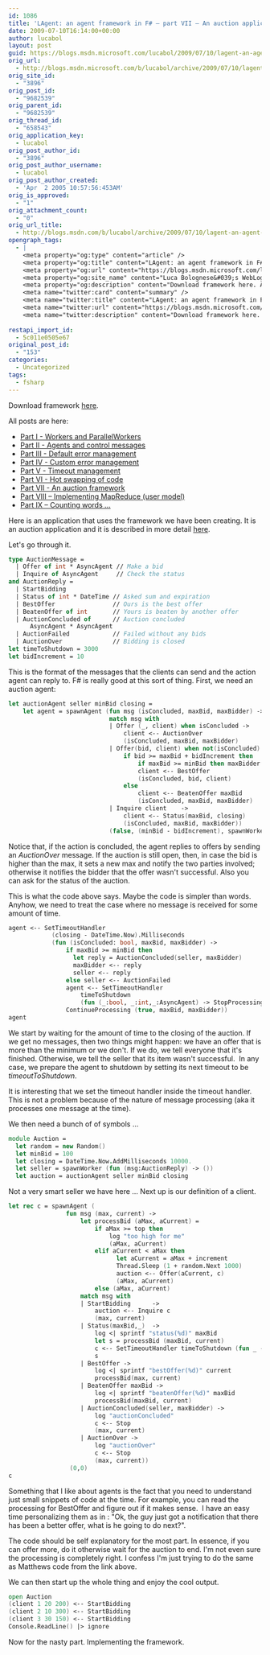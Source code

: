 ```yaml
---
id: 1086
title: 'LAgent: an agent framework in F# – part VII – An auction application'
date: 2009-07-10T16:14:00+00:00
author: lucabol
layout: post
guid: https://blogs.msdn.microsoft.com/lucabol/2009/07/10/lagent-an-agent-framework-in-f-part-vii-an-auction-application/
orig_url:
  - http://blogs.msdn.microsoft.com/b/lucabol/archive/2009/07/10/lagent-an-agent-framework-in-f-part-vii-an-auction-application.aspx
orig_site_id:
  - "3896"
orig_post_id:
  - "9682539"
orig_parent_id:
  - "9682539"
orig_thread_id:
  - "658543"
orig_application_key:
  - lucabol
orig_post_author_id:
  - "3896"
orig_post_author_username:
  - lucabol
orig_post_author_created:
  - 'Apr  2 2005 10:57:56:453AM'
orig_is_approved:
  - "1"
orig_attachment_count:
  - "0"
orig_url_title:
  - http://blogs.msdn.com/b/lucabol/archive/2009/07/10/lagent-an-agent-framework-in-f-part-vii-an-auction-application.aspx
opengraph_tags:
  - |
    <meta property="og:type" content="article" />
    <meta property="og:title" content="LAgent: an agent framework in F# &ndash; part VII &ndash; An auction application" />
    <meta property="og:url" content="https://blogs.msdn.microsoft.com/lucabol/2009/07/10/lagent-an-agent-framework-in-f-part-vii-an-auction-application/" />
    <meta property="og:site_name" content="Luca Bolognese&#039;s WebLog" />
    <meta property="og:description" content="Download framework here. All posts are here: Part I  - Workers and ParallelWorkers Part II  - Agents and control messages Part III  - Default error management Part IV  - Custom error management Part V  - Timeout management Part VI  - Hot swapping of code Part VII  - An auction framework Part VIII – Implementing MapReduce..." />
    <meta name="twitter:card" content="summary" />
    <meta name="twitter:title" content="LAgent: an agent framework in F# &ndash; part VII &ndash; An auction application" />
    <meta name="twitter:url" content="https://blogs.msdn.microsoft.com/lucabol/2009/07/10/lagent-an-agent-framework-in-f-part-vii-an-auction-application/" />
    <meta name="twitter:description" content="Download framework here. All posts are here: Part I  - Workers and ParallelWorkers Part II  - Agents and control messages Part III  - Default error management Part IV  - Custom error management Part V  - Timeout management Part VI  - Hot swapping of code Part VII  - An auction framework Part VIII – Implementing MapReduce..." />
    
restapi_import_id:
  - 5c011e0505e67
original_post_id:
  - "153"
categories:
  - Uncategorized
tags:
  - fsharp
---
```

Download framework [here](http://code.msdn.microsoft.com/LAgent).

All posts are here:

  * [Part I  - Workers and ParallelWorkers](http://blogs.msdn.com/lucabol/archive/2009/05/29/lagent-an-agent-framework-in-f-part-i-workers-and-parallelworkers.aspx) 
  * [Part II  - Agents and control messages](http://blogs.msdn.com/lucabol/archive/2009/06/05/lagent-an-agent-framework-in-f-part-ii-agents-and-control-messages.aspx) 
  * [Part III  - Default error management](http://blogs.msdn.com/lucabol/archive/2009/06/12/lagent-an-agent-framework-in-f-part-iii-default-error-management.aspx) 
  * [Part IV  - Custom error management](http://blogs.msdn.com/lucabol/archive/2009/06/19/lagent-an-agent-framework-in-f-part-iv-custom-error-management.aspx) 
  * [Part V  - Timeout management](http://blogs.msdn.com/lucabol/archive/2009/06/26/lagent-an-agent-framework-in-f-part-v-timeout-management.aspx) 
  * [Part VI  - Hot swapping of code](http://blogs.msdn.com/lucabol/archive/2009/07/03/lagent-an-agent-framework-in-f-part-vi-hot-swapping-of-code-and-something-silly.aspx) 
  * [Part VII  - An auction framework](http://blogs.msdn.com/lucabol/archive/2009/07/10/lagent-an-agent-framework-in-f-part-vii-an-auction-application.aspx) 
  * [Part VIII – Implementing MapReduce (user model)](http://blogs.msdn.com/lucabol/archive/2009/09/04/lagent-an-agent-framework-in-f-part-viii-implementing-mapreduce-user-model.aspx) 
  * [Part IX – Counting words …](http://blogs.msdn.com/lucabol/archive/2009/09/18/lagent-an-agent-framework-in-f-part-ix-counting-words.aspx) 

Here is an application that uses the framework we have been creating. It is an auction application and it is described in more detail [here](http://codebetter.com/blogs/matthew.podwysocki/archive/2009/05/20/f-actors-revisited.aspx).

Let's go through it.

```fsharp
type AuctionMessage =
  | Offer of int * AsyncAgent // Make a bid
  | Inquire of AsyncAgent     // Check the status
and AuctionReply =
  | StartBidding
  | Status of int * DateTime // Asked sum and expiration
  | BestOffer                // Ours is the best offer
  | BeatenOffer of int       // Yours is beaten by another offer
  | AuctionConcluded of      // Auction concluded
      AsyncAgent * AsyncAgent
  | AuctionFailed            // Failed without any bids
  | AuctionOver              // Bidding is closed
let timeToShutdown = 3000
let bidIncrement = 10 
```

This is the format of the messages that the clients can send and the action agent can reply to. F# is really good at this sort of thing. First, we need an auction agent:

```fsharp
let auctionAgent seller minBid closing =
    let agent = spawnAgent (fun msg (isConcluded, maxBid, maxBidder) ->
                            match msg with
                            | Offer (_, client) when isConcluded ->
                                client <-- AuctionOver
                                (isConcluded, maxBid, maxBidder)
                            | Offer(bid, client) when not(isConcluded) ->
                                if bid >= maxBid + bidIncrement then
                                    if maxBid >= minBid then maxBidder <-- BeatenOffer bid
                                    client <-- BestOffer
                                    (isConcluded, bid, client)
                                else
                                    client <-- BeatenOffer maxBid
                                    (isConcluded, maxBid, maxBidder)
                            | Inquire client    ->
                                client <-- Status(maxBid, closing)
                                (isConcluded, maxBid, maxBidder))
                            (false, (minBid - bidIncrement), spawnWorker (fun _ -> ()))                             
```

Notice that, if the action is concluded, the agent replies to offers by sending an _AuctionOver_ message. If the auction is still open, then, in case the bid is higher than the max, it sets a new max and notify the two parties involved; otherwise it notifies the bidder that the offer wasn't successful. Also you can ask for the status of the auction.

This is what the code above says. Maybe the code is simpler than words. Anyhow, we need to treat the case where no message is received for some amount of time.

```fsharp
agent <-- SetTimeoutHandler
            (closing - DateTime.Now).Milliseconds
            (fun (isConcluded: bool, maxBid, maxBidder) ->
                if maxBid >= minBid then
                  let reply = AuctionConcluded(seller, maxBidder)
                  maxBidder <-- reply
                  seller <-- reply
                else seller <-- AuctionFailed
                agent <-- SetTimeoutHandler
                    timeToShutdown
                    (fun (_:bool, _:int,_:AsyncAgent) -> StopProcessing)
                ContinueProcessing (true, maxBid, maxBidder))
agent            
```

We start by waiting for the amount of time to the closing of the auction. If we get no messages, then two things might happen: we have an offer that is more than the minimum or we don't. If we do, we tell everyone that it's finished. Otherwise, we tell the seller that its item wasn't successful.&#160; In any case, we prepare the agent to shutdown by setting its next timeout to be _timeoutToShutdown_.

It is interesting that we set the timeout handler inside the timeout handler. This is not a problem because of the nature of message processing (aka it processes one message at the time).

We then need a bunch of of symbols …

```fsharp
module Auction =
  let random = new Random()
  let minBid = 100
  let closing = DateTime.Now.AddMilliseconds 10000.
  let seller = spawnWorker (fun (msg:AuctionReply) -> ())
  let auction = auctionAgent seller minBid closing
```

Not a very smart seller we have here … Next up is our definition of a client.

```fsharp
let rec c = spawnAgent (
                fun msg (max, current) ->
                    let processBid (aMax, aCurrent) =
                        if aMax >= top then
                            log "too high for me"
                            (aMax, aCurrent)
                        elif aCurrent < aMax then
                              let aCurrent = aMax + increment
                              Thread.Sleep (1 + random.Next 1000)
                              auction <-- Offer(aCurrent, c)
                              (aMax, aCurrent)
                        else (aMax, aCurrent)
                    match msg with
                    | StartBidding      ->
                        auction <-- Inquire c
                        (max, current)
                    | Status(maxBid,_)  ->
                        log <| sprintf "status(%d)" maxBid
                        let s = processBid (maxBid, current)
                        c <-- SetTimeoutHandler timeToShutdown (fun _ -> StopProcessing)
                        s
                    | BestOffer ->
                        log <| sprintf "bestOffer(%d)" current
                        processBid(max, current)
                    | BeatenOffer maxBid ->
                        log <| sprintf "beatenOffer(%d)" maxBid
                        processBid(maxBid, current)
                    | AuctionConcluded(seller, maxBidder) ->
                        log "auctionConcluded"
                        c <-- Stop
                        (max, current)
                    | AuctionOver ->
                        log "auctionOver"
                        c <-- Stop
                        (max, current))
                 (0,0)
c
```

Something that I like about agents is the fact that you need to understand just small snippets of code at the time. For example, you can read the processing for BestOffer and figure out if it makes sense.&#160; I have an easy time personalizing them as in : "Ok, the guy just got a notification that there has been a better offer, what is he going to do next?".

The code should be self explanatory for the most part. In essence, if you can offer more, do it otherwise wait for the auction to end. I'm not even sure the processing is completely right. I confess I'm just trying to do the same as Matthews code from the link above.

We can then start up the whole thing and enjoy the cool output.

```fsharp
open Auction
(client 1 20 200) <-- StartBidding
(client 2 10 300) <-- StartBidding
(client 3 30 150) <-- StartBidding
Console.ReadLine() |> ignore  
```

Now for the nasty part. Implementing the framework.
